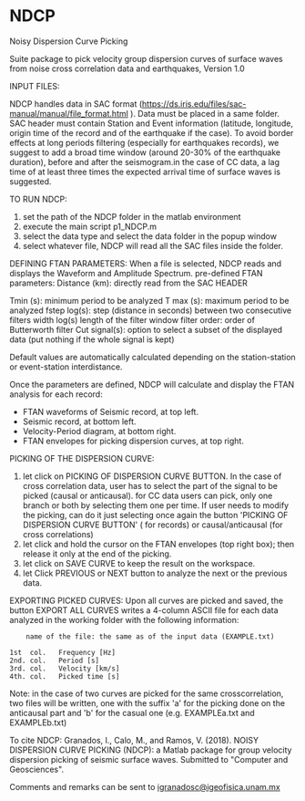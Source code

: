 # NDCP
Noisy Dispersion Curve Picking
				
Suite package to pick velocity group dispersion curves of surface waves from noise cross correlation data and earthquakes,  Version 1.0
										
INPUT FILES:

NDCP handles data in SAC format (https://ds.iris.edu/files/sac-manual/manual/file_format.html ). 
Data must be placed in a same folder.
SAC header must contain Station and Event information (latitude, longitude, origin time of the record and of the earthquake if the case).
To avoid border effects at long periods filtering (especially for earthquakes records), we suggest to add a broad time window (around 20-30% of the earthquake duration), before and after the seismogram.in the case of CC data, a lag time of at least three times the expected arrival time of surface waves is suggested.


TO RUN NDCP:
1) set the path of the NDCP folder in the matlab environment  
2) execute the main script p1_NDCP.m
3) select the data type and select the data folder in the popup window
4) select whatever file, NDCP will read all the SAC files inside the folder.


DEFINING FTAN PARAMETERS:
When a file is selected, NDCP reads and displays the Waveform and Amplitude Spectrum.
pre-defined FTAN parameters:
Distance (km): directly read from the SAC HEADER

Tmin (s): 	minimum period to be analyzed 
T max (s): 	maximum period to be analyzed
fstep log(s): 	step (distance in seconds) between two consecutive filters 
width log(s) 	length of the filter window 
filter order: 	order of Butterworth filter
Cut signal(s): 	option to select a subset of the displayed data (put nothing if the whole signal is kept)

Default values are automatically calculated depending on the station-station or event-station interdistance.


Once the parameters are defined, NDCP will calculate and display the FTAN analysis for each record:
- FTAN waveforms of Seismic record, at top left.
- Seismic record, at bottom left.
- Velocity-Period diagram, at bottom right.
- FTAN envelopes for picking dispersion curves, at top right.

PICKING OF THE DISPERSION CURVE:

1) let click on PICKING OF DISPERSION CURVE BUTTON. In the case of cross correlation data, user has to select the part of the signal to be picked (causal or anticausal). for CC data users can pick, only one branch or both by selecting them one per time. If user needs to modify the picking, can do it just selecting once again the button 'PICKING OF DISPERSION CURVE BUTTON' ( for records) or causal/anticausal (for cross correlations)
2) let click and hold the cursor on the FTAN envelopes (top right box); then release it only at the end of the picking.
3) let click on SAVE CURVE to keep the result on the workspace.
4) let Click PREVIOUS or NEXT button to analyze the next or the previous data.

EXPORTING PICKED CURVES:
Upon all curves are picked and saved, the button EXPORT ALL CURVES writes a 4-column ASCII file for each data analyzed in the working folder with the following information:

        name of the file: the same as of the input data (EXAMPLE.txt)

	1st  col. 	Frequency [Hz]
	2nd. col. 	Period [s]
	3rd. col.	Velocity [km/s]
	4th. col. 	Picked time [s]

Note: in the case of two curves are picked for the same crosscorrelation, two files will be written, one with the suffix 'a' for the picking done on the anticausal part and 'b' for the casual one (e.g. EXAMPLEa.txt and EXAMPLEb.txt)

To cite NDCP:
Granados, I., Calo, M., and Ramos, V. (2018). NOISY DISPERSION CURVE PICKING (NDCP): a Matlab package for group velocity dispersion picking of seismic surface waves. 
Submitted to "Computer and Geosciences".

Comments and remarks can be sent to igranadosc@igeofisica.unam.mx

